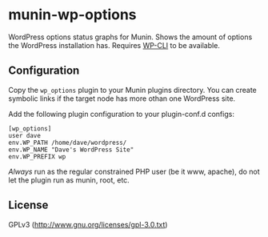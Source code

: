 # munin-wp-options

WordPress options status graphs for Munin. Shows the amount of options the WordPress installation has.
Requires [WP-CLI](http://wp-cli.org/) to be available.

## Configuration

Copy the `wp_options` plugin to your Munin plugins directory. You can create symbolic links if the target node has more othan one WordPress site.

Add the following plugin configuration to your plugin-conf.d configs:

```
[wp_options]
user dave
env.WP_PATH /home/dave/wordpress/
env.WP_NAME "Dave's WordPress Site"
env.WP_PREFIX wp
```

*Always* run as the regular constrained PHP user (be it www, apache), do not let the plugin run as munin, root, etc.

## License

GPLv3 (http://www.gnu.org/licenses/gpl-3.0.txt)
